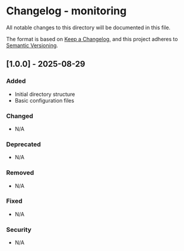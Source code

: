 # Changelog - monitoring

All notable changes to this directory will be documented in this file.

The format is based on [Keep a Changelog](https://keepachangelog.com/en/1.0.0/),
and this project adheres to [Semantic Versioning](https://semver.org/spec/v2.0.0.html).

## [1.0.0] - 2025-08-29

### Added
- Initial directory structure
- Basic configuration files

### Changed
- N/A

### Deprecated
- N/A

### Removed
- N/A

### Fixed
- N/A

### Security
- N/A
